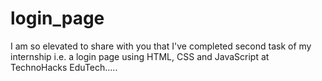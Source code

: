 # login_page
I am so elevated to share with you that I've completed second task of my internship i.e. a login page  using HTML, CSS and JavaScript at TechnoHacks EduTech.....
